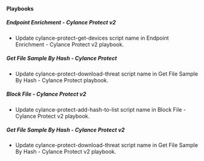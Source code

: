
#### Playbooks
##### Endpoint Enrichment - Cylance Protect v2
- Update cylance-protect-get-devices script name in Endpoint Enrichment - Cylance Protect v2 playbook.  
##### Get File Sample By Hash - Cylance Protect
- Update cylance-protect-download-threat script name in Get File Sample By Hash - Cylance Protect playbook. 
##### Block File - Cylance Protect v2
- Update cylance-protect-add-hash-to-list script name in Block File - Cylance Protect v2 playbook.
##### Get File Sample By Hash - Cylance Protect v2
- Update cylance-protect-download-threat script name in Get File Sample By Hash - Cylance Protect v2 playbook. 
